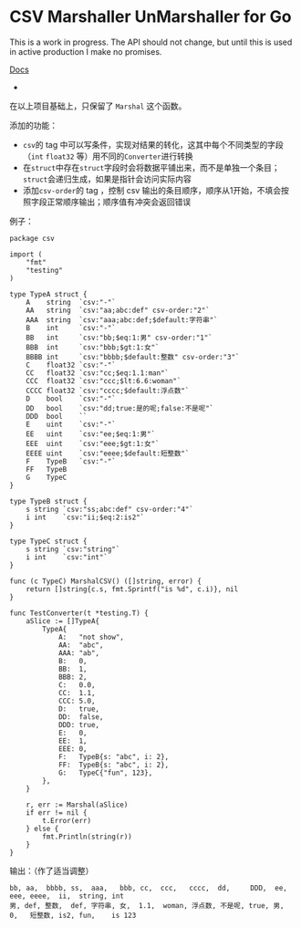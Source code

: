 CSV Marshaller UnMarshaller for Go
==================================

This is a work in progress.  The API should not change, but until this is used
in active production I make no promises.

[Docs](https://godoc.org/github.com/jweir/csv)

-

在以上项目基础上，只保留了 `Marshal` 这个函数。

添加的功能：

- `csv`的 tag 中可以写条件，实现对结果的转化，这其中每个不同类型的字段（`int` `float32` 等）用不同的`Converter`进行转换
- 在`struct`中存在`struct`字段时会将数据平铺出来，而不是单独一个条目；`struct`会递归生成，如果是指针会访问实际内容
- 添加`csv-order`的 tag ，控制 csv 输出的条目顺序，顺序从1开始，不填会按照字段正常顺序输出；顺序值有冲突会返回错误

例子：

```
package csv

import (
	"fmt"
	"testing"
)

type TypeA struct {
	A    string  `csv:"-"`
	AA   string  `csv:"aa;abc:def" csv-order:"2"`
	AAA  string  `csv:"aaa;abc:def;$default:字符串"`
	B    int     `csv:"-"`
	BB   int     `csv:"bb;$eq:1:男" csv-order:"1"`
	BBB  int     `csv:"bbb;$gt:1:女"`
	BBBB int     `csv:"bbbb;$default:整数" csv-order:"3"`
	C    float32 `csv:"-"`
	CC   float32 `csv:"cc;$eq:1.1:man"`
	CCC  float32 `csv:"ccc;$lt:6.6:woman"`
	CCCC float32 `csv:"cccc;$default:浮点数"`
	D    bool    `csv:"-"`
	DD   bool    `csv:"dd;true:是的呢;false:不是呢"`
	DDD  bool    ``
	E    uint    `csv:"-"`
	EE   uint    `csv:"ee;$eq:1:男"`
	EEE  uint    `csv:"eee;$gt:1:女"`
	EEEE uint    `csv:"eeee;$default:短整数"`
	F    TypeB   `csv:"-"`
	FF   TypeB
	G    TypeC
}

type TypeB struct {
	s string `csv:"ss;abc:def" csv-order:"4"`
	i int    `csv:"ii;$eq:2:is2"`
}

type TypeC struct {
	s string `csv:"string"`
	i int    `csv:"int"`
}

func (c TypeC) MarshalCSV() ([]string, error) {
	return []string{c.s, fmt.Sprintf("is %d", c.i)}, nil
}

func TestConverter(t *testing.T) {
	aSlice := []TypeA{
		TypeA{
			A:   "not show",
			AA:  "abc",
			AAA: "ab",
			B:   0,
			BB:  1,
			BBB: 2,
			C:   0.0,
			CC:  1.1,
			CCC: 5.0,
			D:   true,
			DD:  false,
			DDD: true,
			E:   0,
			EE:  1,
			EEE: 0,
			F:   TypeB{s: "abc", i: 2},
			FF:  TypeB{s: "abc", i: 2},
			G:   TypeC{"fun", 123},
		},
	}

	r, err := Marshal(aSlice)
	if err != nil {
		t.Error(err)
	} else {
		fmt.Println(string(r))
	}
}

```
输出：（作了适当调整）

```
bb, aa,  bbbb, ss,  aaa,   bbb, cc,  ccc,   cccc,  dd,     DDD,  ee, eee, eeee,  ii,  string, int
男, def, 整数,  def, 字符串, 女,  1.1,  woman, 浮点数, 不是呢, true, 男,  0,   短整数, is2, fun,    is 123
```
